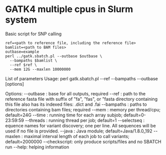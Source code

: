GATK4 multiple cpus in Slurm system
==============
Basic script for SNP calling
```
ref=<path to reference file, including the reference file>
bamlist=<path to BAM files>
outbase=example
perl ../gatk.sbatch.pl --outbase $outbase \
  --bampaths $bamlist \
  --ref $ref \
  --mem 12G --maxlen 10000000
```

List of parameters
Usage: perl gatk.sbatch.pl --ref <fasta> --bampaths <path-to-bam> --outbase <base of outputs> [options]

Options:
--outbase <base name>: base for all outputs, required
--ref <ref fasta file>: path to the reference fasta file with suffix of "fa", "fas", or "fasta
       directory containing this file also has its indexed files: .dict and .fai
--bampaths <paths containing BAM files>: paths to directories containing bam files; required
--mem <memory>: memory per thread/cpu; default=24G
--time <time>: running time for each array subjob; default=0-23:59:59
--threads <num>: running thread per job; default=1
--selectseq <file containing names of targeted sequences>: equence names for variant discovery;
  one per line. All sequences will be used if no file is provided.
--java <java module>: Java module; default=Java/1.8.0_192
--maxlen <max length>: maximal interval length of each job to call variants; default=2000000
--checkscript: only produce scripts/files and no SBATCH run
--help: helping information
